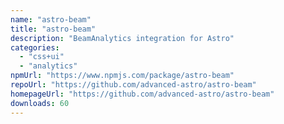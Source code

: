 ```yaml
---
name: "astro-beam"
title: "astro-beam"
description: "BeamAnalytics integration for Astro"
categories:
  - "css+ui"
  - "analytics"
npmUrl: "https://www.npmjs.com/package/astro-beam"
repoUrl: "https://github.com/advanced-astro/astro-beam"
homepageUrl: "https://github.com/advanced-astro/astro-beam"
downloads: 60
---
```

